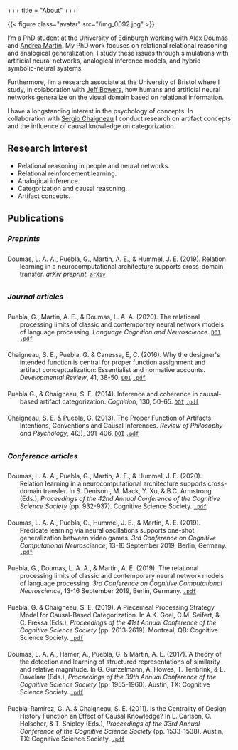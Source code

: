 +++
title = "About"
+++

{{< figure class="avatar" src="/img_0092.jpg" >}}

<!-- ## About -->
I’m a PhD student at the University of Edinburgh working with [Alex Doumas](https://www.ed.ac.uk/profile/leonidas-doumas) and [Andrea Martin](https://sites.google.com/site/aemn1011/home). My PhD work focuses on relational relational reasoning and analogical generalization. I study these issues through simulations with artificial neural networks, analogical inference models, and hybrid symbolic-neural systems.

Furthermore, I’m a research associate at the University of Bristol where I study, in colaboration with [Jeff Bowers](https://jeffbowers.blogs.bristol.ac.uk/), how humans and artificial neural networks generalize on the visual domain based on relational information.

I have a longstanding interest in the psychology of concepts. In collaboration with [Sergio Chaigneau](http://cscn.uai.cl/equipo/sergio-chaigneau/) I conduct research on artifact concepts and the influence of causal knowledge on categorization.

## Research Interest

* Relational reasoning in people and neural networks.
* Relational reinforcement learning.
* Analogical inference.
* Categorization and causal reasoning.
* Artifact concepts.


## Publications

### *Preprints*

<div style="padding: 10px; padding-left: 2em; text-indent: -2em;">Doumas, L. A. A., Puebla, G.,  Martin, A. E., & Hummel, J. E. (2019). Relation learning in a neurocomputational architecture supports cross-domain transfer. <em>arXiv preprint. </em><code><a href="https://arxiv.org/abs/1910.05065">arXiv</a></code></div>


### *Journal articles*

<div style="padding: 10px; padding-left: 2em; text-indent: -2em;">Puebla, G., Martin, A. E., & Doumas, L. A. A. (2020). The relational processing limits of classic and contemporary neural network models of language processing. <em>Language Cognition and Neuroscience. </em><code><a href="https://doi.org/10.1080/23273798.2020.1821906">DOI</a></code> <code><a href="/relational_limits_manuscript.pdf">.pdf</a></code></div>

<div style="padding: 10px; padding-left: 2em; text-indent: -2em;">Chaigneau, S. E., Puebla, G. &  Canessa, E, C. (2016). Why the designer's intended function   is central for proper function assignment and artifact conceptualization: Essentialist and normative accounts. <em>Developmental Review</em>, 41, 38-50. <code><a href="https://doi.org/10.1016/j.dr.2016.06.002">DOI</a></code> <code><a href="/ChaigneauPueblaCanessaDevRev.pdf">.pdf</a></code></div>

<div style="padding: 10px; padding-left: 2em; text-indent: -2em;">Puebla G., & Chaigneau, S. E. (2014). Inference and coherence in causal-based artifact categorization. <em>Cognition</em>, 130, 50-65. <code><a href="https://doi.org/10.1016/j.cognition.2013.10.001">DOI</a></code> <code><a href="/inference_coherence.pdf">.pdf</a></code></div>

<div style="padding: 10px; padding-left: 2em; text-indent: -2em;">Chaigneau, S. E. & Puebla, G. (2013). The Proper Function of Artifacts: Intentions, Conventions and Causal Inferences. <em>Review of Philosophy and Psychology</em>, 4(3), 391-406. <code><a href="https://doi.org/10.1007/s13164-013-0146-3">DOI</a></code> <code><a href="/proper_function_artifacts.pdf">.pdf</a></code></div>

### *Conference articles*

<div style="padding: 10px; padding-left: 2em; text-indent: -2em;">Doumas, L. A. A., Puebla, G.,  Martin, A. E., & Hummel, J. E. (2020). Relation learning in a neurocomputational architecture supports cross-domain transfer. In S. Denison., M. Mack, Y. Xu, & B.C. Armstrong (Eds.), <em>Proceedings of the 42nd Annual Conference of the Cognitive Science Society</em> (pp. 932-937). Cognitive Science Society. <code><a href="/CogSci2020.pdf">.pdf</a></code></div>

<div style="padding: 10px; padding-left: 2em; text-indent: -2em;">Doumas, L. A. A., Puebla, G., Hummel, J. E., & Martin, A. E. (2019). Predicate learning via neural oscillations supports one-shot generalization between video games. <em>3rd Conference on Cognitive Computational Neuroscience</em>, 13-16 September 2019, Berlin, Germany. <code><a href="/predicate_learning_CCN.pdf">.pdf</a></code></div>

<div style="padding: 10px; padding-left: 2em; text-indent: -2em;">Puebla, G., Doumas, L. A. A., & Martin, A. E. (2019). The relational processing limits of classic and contemporary neural network models of language processing. <em>3rd Conference on Cognitive Computational Neuroscience</em>, 13-16 September 2019, Berlin, Germany. <code><a href="/relational_limits_CNN.pdf">.pdf</a></code></div>

<div style="padding: 10px; padding-left: 2em; text-indent: -2em;">Puebla, G. & Chaigneau, S. E. (2019). A Piecemeal Processing Strategy Model for Causal-Based Categorization. In A.K. Goel, C.M. Seifert, & C. Freksa (Eds.), <em>Proceedings of the 41st Annual Conference of the Cognitive Science Society</em> (pp. 2613-2619). Montreal, QB: Cognitive Science Society. <code><a href="/CogSci_2019_Piecemeal.pdf">.pdf</a></code></div>

<div style="padding: 10px; padding-left: 2em; text-indent: -2em;">Doumas, L. A. A., Hamer, A., Puebla, G. & Martin, A. E. (2017). A theory of the detection and learning of structured representations of similarity and relative magnitude. In G. Gunzelmann, A. Howes, T. Tenbrink, & E. Davelaar (Eds.), <em>Proceedings of the 39th Annual Conference of the Cognitive Science Society</em> (pp. 1955-1960). Austin, TX: Cognitive Science Society. <code><a href="/detection_and_learning.pdf">.pdf</a></code></div>

<div style="padding: 10px; padding-left: 2em; text-indent: -2em;">Puebla-Ramírez, G. A. & Chaigneau, S. E. (2011). Is the Centrality of Design History Function an Effect of Causal Knowledge? In L. Carlson, C. Holscher, & T. Shipley (Eds.), <em>Proceedings of the 33rd Annual Conference of the Cognitive Science Society</em> (pp. 1533-1538). Austin, TX: Cognitive Science Society. <code><a href="/centrality.pdf">.pdf</a></code></div>